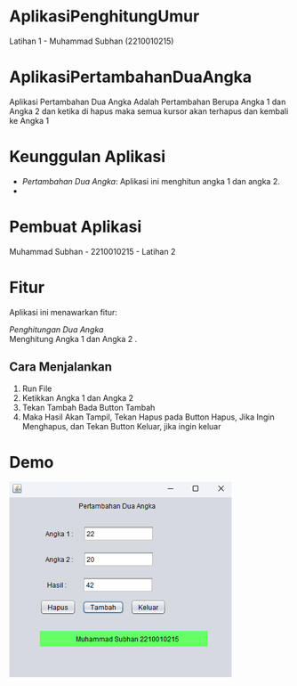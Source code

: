 # AplikasiPenghitungUmur
 Latihan 1 - Muhammad Subhan (2210010215)
 
# AplikasiPertambahanDuaAngka
 
Aplikasi Pertambahan Dua Angka Adalah Pertambahan Berupa Angka 1 dan Angka 2 dan ketika di hapus maka semua kursor akan terhapus dan kembali ke Angka 1

# Keunggulan Aplikasi

- *Pertambahan Dua Angka*: Aplikasi ini menghitun angka 1 dan angka 2.
- 
# Pembuat Aplikasi
 Muhammad Subhan - 2210010215 - Latihan 2

# Fitur

Aplikasi ini menawarkan fitur:

*Penghitungan Dua Angka*  
   Menghitung Angka 1 dan Angka 2 .

## Cara Menjalankan

1. Run File
2. Ketikkan Angka 1 dan Angka 2
3. Tekan Tambah Bada Button Tambah
4. Maka Hasil Akan Tampil, Tekan Hapus pada Button Hapus, Jika Ingin Menghapus, dan Tekan Button Keluar, jika ingin keluar 

# Demo
![App Screenshot](img/Angka.png) 
